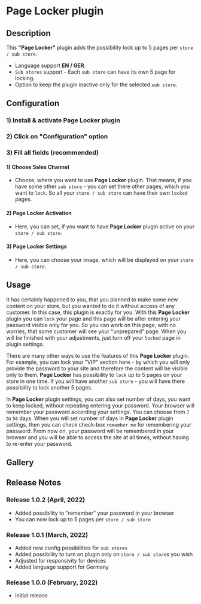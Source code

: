 # Page Locker plugin

<!-- ![header image](https://github.com/4mDeveloper/Plugins-documentation/blob/main/Page%20Locker%20Plugin/Page%20Locker%20images%20for%20documentation/4m-media-logo.png?raw=true) -->

## Description

This <strong>"Page Locker"</strong> plugin adds the possibility lock up to 5 pages per `store / sub store`.

* Language support <strong>EN / GER</strong>.
* `Sub stores` support - Each `sub store` can have its own 5 page for locking.
* Option to keep the plugin inactive only for the selected `sub store`.

## Configuration

### 1) Install & activate Page Locker plugin 

<!-- ![header image](https://github.com/4mDeveloper/Plugins-documentation/blob/main/Page Locker%20plugin/Page Locker%20images%20for%20documentation/00-Plugin-Page Locker-Activation.png?raw=true) -->

### 2) Click on "Configuration" option 

<!-- ![header image](https://github.com/4mDeveloper/Plugins-documentation/blob/main/Page Locker%20plugin/Page Locker%20images%20for%20documentation/01-Plugin-Page Locker-Configuration.png?raw=true) -->

### 3) Fill all fields (recommended)

<!-- ![header image](https://github.com/4mDeveloper/Plugins-documentation/blob/main/Page Locker%20plugin/Page Locker%20images%20for%20documentation/02-Plugin-Page Locker-Configuration-Settings.png?raw=true) -->

#### 1) Choose <strong>Sales Channel</strong>
* Choose, where you want to use <strong>Page Locker</strong> plugin. That means, if you have some other `sub store` - you can set there other pages, which you want to `lock`. So all your `store / sub store` can have their own `locked` pages. 

#### 2) <strong>Page Locker Activation</strong>
* Here, you can set, if you want to have <strong>Page Locker</strong> plugin active on your `store / sub store`.

#### 3) <strong>Page Locker Settings</strong>
* Here, you can choose your image, which will be displayed on your `store / sub store`.

<!-- #### 4) and 5) <strong>SEO Settings</strong>
* Set <strong>Title</strong> to your own image.
* Set <strong>Alt</strong> to your own image. -->


<!--dummy text [dummy](../dummy.md). + images -->
## Usage
It has certainly happened to you, that you planned to make some new content on your store, but you wanted to do it without access of any customer.
In this case, this plugin is exactly for you. With this  <strong>Page Locker</strong> plugin you can `lock` your page and this page will be after entering your password visible only for you. So you can work on this page, with no worries, that some customer will see your "unprepared" page. When you will be finished with your adjustments, just turn off your `locked` page in plugin settings.

There are many other ways to use the features of this <strong> Page Locker </strong> plugin. For example, you can lock your "VIP" section here - by which you will only provide the password to your site and therefore the content will be visible only to them.
<strong>Page Locker</strong> has possibility to `lock` up to 5 pages on your store in one time.
If you will have another `sub store` - you will have there possibility to lock another 5 pages.

In  <strong>Page Locker</strong> plugin settings, you can also set number of days, you want to keep locked, without repeating entering your password. Your browser will remember your password according your settings. You can choose from `7` to `56` days. When you will set number of days in  <strong>Page Locker</strong> plugin settings, then you can check check-box `remember me` for remembering your password. From now on, your password will be remembered in your browser and you will be able to access the site at all times, without having to re-enter your password.


## Gallery
<!-- https://felixhayashi.github.io/ReadmeGalleryCreatorForGitHub/ -->

<!-- <img src="https://user-images.githubusercontent.com/99150908/153193025-1dc7f30b-4f22-4685-ab3f-3a36b9f02956.png" width="23%"></img> <img src="https://user-images.githubusercontent.com/99150908/153193027-f583dfdf-3302-4961-8eb4-24ba71ec7a6a.png" width="23%"></img> <img src="https://user-images.githubusercontent.com/99150908/153193029-a9cb673d-beaf-4d0c-90d2-95085af0a6b7.png" width="23%"></img> <img src="https://user-images.githubusercontent.com/99150908/153193030-e7e8f30f-728a-4dc2-9838-d5e308378917.png" width="23%"></img> <img src="https://user-images.githubusercontent.com/99150908/153193031-5772ee84-f4a1-445f-bc61-16ace24bb5cb.png" width="23%"></img> <img src="https://user-images.githubusercontent.com/99150908/153193033-7bb0f200-0b98-44d5-ab20-0277658b0612.png" width="23%"></img> <img src="https://user-images.githubusercontent.com/99150908/153193035-6f4e5d6c-7e08-4016-b134-66a501877a56.png" width="23%"></img> <img src="https://user-images.githubusercontent.com/99150908/153193020-1c54ac07-ddfc-463b-8c76-01afc40078fb.png" width="23%"></img>  -->


## Release Notes

### Release 1.0.2 (April, 2022)
* Added possibility to "remember" your password in your browser
* You can now lock up to 5 pages per `store / sub store`

 ### Release 1.0.1 (March, 2022)
* Added new config possibilities for `sub stores`
* Added possibility to turn on plugin only on `store / sub store`s you wish
* Adjusted for responsivity for devices
* Added language support for Germany

### Release 1.0.0 (February, 2022)
* Initial release
